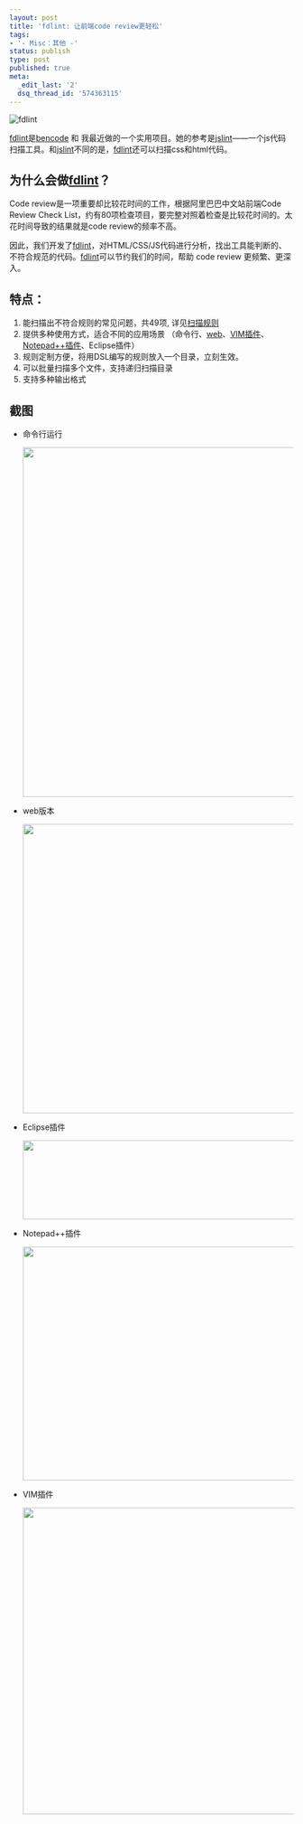 ```yaml
---
layout: post
title: 'fdlint: 让前端code review更轻松'
tags:
- '- Misc：其他 -'
status: publish
type: post
published: true
meta:
  _edit_last: '2'
  dsq_thread_id: '574363115'
---
```

<img src="http://img.china.alibaba.com/img/ibank/2012/462/137/490731264_678162280.jpg" alt="fdlint" style="border:none;" />

[fdlint][]是[bencode](http://bencode.org) 和 我最近做的一个实用项目。她的参考是[jslint][]——一个js代码扫描工具。和[jslint][]不同的是，[fdlint][]还可以扫描css和html代码。

## 为什么会做[fdlint][]？

Code review是一项重要却比较花时间的工作，根据阿里巴巴中文站前端Code Review Check List，约有80项检查项目，要完整对照着检查是比较花时间的。太花时间导致的结果就是code review的频率不高。

因此，我们开发了[fdlint][]，对HTML/CSS/JS代码进行分析，找出工具能判断的、不符合规范的代码。[fdlint][]可以节约我们的时间，帮助 code review 更频繁、更深入。

## 特点：

1. 能扫描出不符合规则的常见问题，共49项, 详见[扫描规则](https://github.com/qhwa/fdlint/wiki/fdlint-%E6%89%AB%E6%8F%8F%E8%A7%84%E5%88%99)
2. 提供多种使用方式，适合不同的应用场景 （命令行、[web](http://fdlint.herokuapp.com)、[VIM插件](https://github.com/qhwa/fdlint-vim)、[Notepad++插件](https://github.com/ThinkBest/fdlint-notepad-plusplus)、Eclipse插件）
3. 规则定制方便，将用DSL编写的规则放入一个目录，立刻生效。
4. 可以批量扫描多个文件，支持递归扫描目录
5. 支持多种输出格式

## 截图

* 命令行运行

    <img src="https://q.pnq.cc/wp-content/uploads/2012/02/fdlint-cli-500x619.png" alt="" title="fdlint-cli" width="500" height="619" class="alignnone size-medium wp-image-607" />

* web版本

    <img src="https://q.pnq.cc/wp-content/uploads/2012/02/fdlint-host-500x512.png" alt="" title="fdlint-host" width="500" height="512" class="alignnone size-medium wp-image-609" />

* Eclipse插件

    <img src="https://q.pnq.cc/wp-content/uploads/2012/02/fdlint-eclipse-500x140.png" alt="" title="fdlint-eclipse" width="500" height="140" class="alignnone size-medium wp-image-608" />

* Notepad++插件

    <img src="https://q.pnq.cc/wp-content/uploads/2012/02/fdlint-notepad-500x414.png" alt="" title="fdlint-notepad" width="500" height="414" class="alignnone size-medium wp-image-610" />

* VIM插件

    <img src="https://q.pnq.cc/wp-content/uploads/2012/02/fdlint-vim-500x543.png" alt="" title="fdlint-vim" width="500" height="543" class="alignnone size-medium wp-image-611" />

[fdlint]: https://github.com/qhwa/fdlint
[jslint]: http://jslint.com
